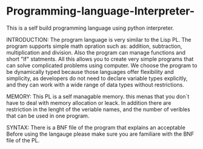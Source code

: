 # Programming-language-Interpreter-
This is a self build programming language using python interpreter.

INTRODUCTION: 
The program language is very similar to the Lisp PL. The program supports simple math opration such as: addition, subtraction, multiplication and division. 
Also the program can manage functions and short "If" statments. All this allows you to create very simple programs that can solve complicated problems using 
computer. 
We choose the program to be dynamically typed because those languages offer flexibility and simplicity, as developers do not need to declare variable types explicitly, and they can work with a wide range of data types without restrictions. 

MEMORY: 
This PL is a self managable memory. this menas that you don`t have to deal with memory allocation or leack. In addition there are restriction in the
lenght of the veriable names, and the number of veribles that can be used in one program. 

SYNTAX: 
There is a BNF file of the program that explains an acceptable Before using the langauge please make sure you are familiare with the BNF file of the PL. 

